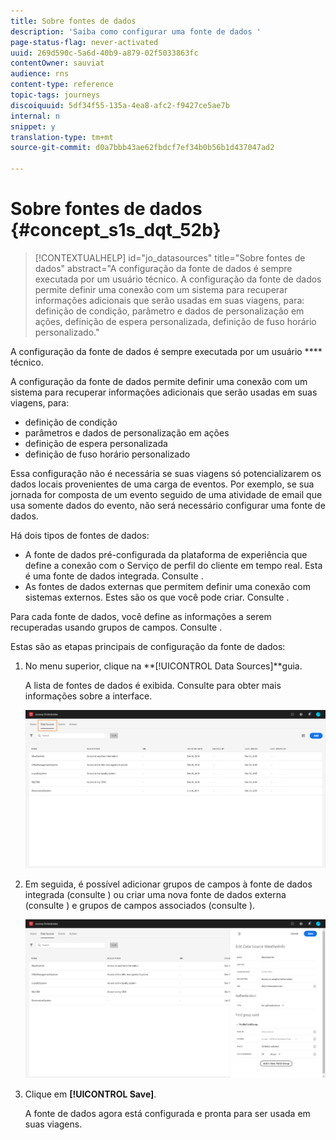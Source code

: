 ```yaml
---
title: Sobre fontes de dados
description: 'Saiba como configurar uma fonte de dados '
page-status-flag: never-activated
uuid: 269d590c-5a6d-40b9-a879-02f5033863fc
contentOwner: sauviat
audience: rns
content-type: reference
topic-tags: journeys
discoiquuid: 5df34f55-135a-4ea8-afc2-f9427ce5ae7b
internal: n
snippet: y
translation-type: tm+mt
source-git-commit: d0a7bbb43ae62fbdcf7ef34b0b56b1d437047ad2

---
```



# Sobre fontes de dados {#concept_s1s_dqt_52b}

>[!CONTEXTUALHELP]
>id=&quot;jo_datasources&quot;
>title=&quot;Sobre fontes de dados&quot;
>abstract=&quot;A configuração da fonte de dados é sempre executada por um usuário técnico. A configuração da fonte de dados permite definir uma conexão com um sistema para recuperar informações adicionais que serão usadas em suas viagens, para: definição de condição, parâmetro e dados de personalização em ações, definição de espera personalizada, definição de fuso horário personalizado.&quot;

A configuração da fonte de dados é sempre executada por um usuário **** técnico.

A configuração da fonte de dados permite definir uma conexão com um sistema para recuperar informações adicionais que serão usadas em suas viagens, para:

* definição de condição
* parâmetros e dados de personalização em ações
* definição de espera personalizada
* definição de fuso horário personalizado

Essa configuração não é necessária se suas viagens só potencializarem os dados locais provenientes de uma carga de eventos. Por exemplo, se sua jornada for composta de um evento seguido de uma atividade de email que usa somente dados do evento, não será necessário configurar uma fonte de dados.

Há dois tipos de fontes de dados:

* A fonte de dados pré-configurada da plataforma de experiência que define a conexão com o Serviço de perfil do cliente em tempo real. Esta é uma fonte de dados integrada. Consulte [](../datasource/adobe-experience-platform-data-source.md).
* As fontes de dados externas que permitem definir uma conexão com sistemas externos. Estes são os que você pode criar. Consulte [](../datasource/external-data-sources.md).

Para cada fonte de dados, você define as informações a serem recuperadas usando grupos de campos. Consulte [](../datasource/field-groups.md).

Estas são as etapas principais de configuração da fonte de dados:

1. No menu superior, clique na **[!UICONTROL Data Sources]**guia.

   A lista de fontes de dados é exibida. Consulte [](../about/user-interface.md) para obter mais informações sobre a interface.

   ![](../assets/journey18.png)

1. Em seguida, é possível adicionar grupos de campos à fonte de dados integrada (consulte [](../datasource/adobe-experience-platform-data-source.md)) ou criar uma nova fonte de dados externa (consulte [](../datasource/external-data-sources.md)) e grupos de campos associados (consulte [](../datasource/field-groups.md)).

   ![](../assets/journey23.png)

1. Clique em **[!UICONTROL Save]**.

   A fonte de dados agora está configurada e pronta para ser usada em suas viagens.
